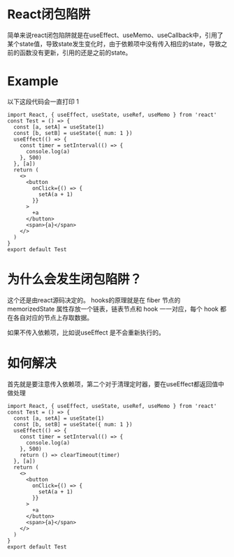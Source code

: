 # React闭包陷阱
简单来说react闭包陷阱就是在useEffect、useMemo、useCallback中，引用了某个state值，导致state发生变化时，由于依赖项中没有传入相应的state，导致之前的函数没有更新，引用的还是之前的state。
# Example
以下这段代码会一直打印 1
```
import React, { useEffect, useState, useRef, useMemo } from 'react'
const Test = () => {
  const [a, setA] = useState(1)
  const [b, setB] = useState({ num: 1 })
  useEffect(() => {
    const timer = setInterval(() => {
      console.log(a)
    }, 500)
  }, [a])
  return (
    <>
      <button
        onClick={() => {
          setA(a + 1)
        }}
      >
        +a
      </button>
      <span>{a}</span>
    </>
  )
}
export default Test
```
# 为什么会发生闭包陷阱？

这个还是由react源码决定的。
hooks的原理就是在 fiber 节点的 memorizedState 属性存放一个链表，链表节点和 hook 一一对应，每个 hook 都在各自对应的节点上存取数据。

如果不传入依赖项，比如说useEffect 是不会重新执行的。

# 如何解决
首先就是要注意传入依赖项，第二个对于清理定时器，要在useEffect都返回值中做处理
```
import React, { useEffect, useState, useRef, useMemo } from 'react'
const Test = () => {
  const [a, setA] = useState(1)
  const [b, setB] = useState({ num: 1 })
  useEffect(() => {
    const timer = setInterval(() => {
      console.log(a)
    }, 500)
    return () => clearTimeout(timer)
  }, [a])
  return (
    <>
      <button
        onClick={() => {
          setA(a + 1)
        }}
      >
        +a
      </button>
      <span>{a}</span>
    </>
  )
}
export default Test
```